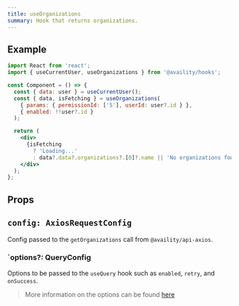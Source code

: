 ```yaml
---
title: useOrganizations
summary: Hook that returns organizations.
---
```


## Example

```jsx
import React from 'react';
import { useCurrentUser, useOrganizations } from '@availity/hooks';

const Component = () => {
  const { data: user } = useCurrentUser();
  const { data, isFetching } = useOrganizations(
    { params: { permissionId: ['5'], userId: user?.id } },
    { enabled: !!user?.id }
  );

  return (
    <div>
      {isFetching
        ? 'Loading...'
        : data?.data?.organizations?.[0]?.name || 'No organizations found'}
    </div>
  );
};
```

## Props

## `config: AxiosRequestConfig`

Config passed to the `getOrganizations` call from `@availity/api-axios`.

### `options?: QueryConfig

Options to be passed to the `useQuery` hook such as `enabled`, `retry`, and `onSuccess`.

> More information on the options can be found [here](https://react-query.tanstack.com/docs/api/#usequery)
